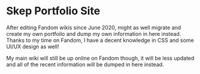 # Skep Portfolio Site

After editing Fandom wikis since June 2020, might as well migrate and create my own portfoilo and dump my own information in here instead. Thanks to my time on Fandom, I have a decent knowledge in CSS and some UI/UX design as well!

My main wiki will still be up online on Fandom though, it will be less updated and all of the recent information will be dumped in here instead.
